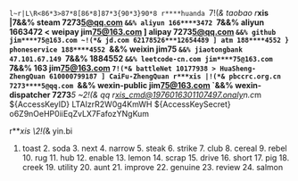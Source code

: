 `l~r|L\R<86*3>87*8[86*8]87*3{90*3}90*8
r****huanda `7!(*& taobao
r***xis |7&&% steam
7273****5@qq.com `&&% aliyun
166****3472 `7&&% aliyun
166****3472 < weipay
jim****75@163.com ] alipay
7273****5@qq.com `&&% github
jim****75@163.com ~!(*& jd.com
62178526***12654489 ] atm
188****4552 } phoneservice
188****4552 `&&% weixin
jim****75 `&&% jiaotongbank
47.101.67.149 `7&&% 
188****4552 `&&% leetcode-cn.com
jim****75@163.com `7&&% 163
jim****75@163.com `7!(*& battleNet
10177938 > HuaSheng-ZhengQuan
610000799187 ] CaiFu-ZhengQuan
r***xis |!(*& pbccrc.org.cn
7273****5@qq.com `&&% wexin-public
jim****75@163.com `&&% wexin-dispatcher
7273****5 ~2!(*& qq
r***xis_cmd@1976016301107497.onaly*n.c*m 
${AccessKeyID} LTAIzrR2W0g4KmWH
${AccessKeySecret} o6Z9nOeHP0iiEqZvLX7FafozYNgKum

r***xis \2!(*& yin.bi
1. toast 2. soda 3. next 4. narrow 5. steak 6. strike 7. club 8. cereal 9. rebel 10. rug 11. hub 12. enable 13. lemon 14. scrap 15. drive 16. short 17. pig 18. creek 19. utility 20. aunt 21. improve 22. genuine 23. review 24. salmon 